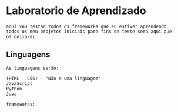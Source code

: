 # Laboratorio de Aprendizado
    
    aqui vou testar todos os fremeworks que eu estiver aprendendo
    todos os meu projetos iniciais para fins de teste será aqui que
    os deixarei

## Linguagens

    As linguagens serão:
    
    (HTML - CSS) - "Não e uma linguagem"
    JavaScript
    Python
    Java

    frameworks:
